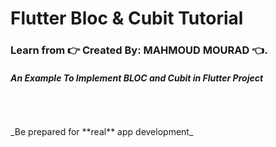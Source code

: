 # Flutter Bloc & Cubit Tutorial

### Learn from :point_right: Created By: MAHMOUD MOURAD :point_left:.

#### _An Example To Implement BLOC and Cubit in Flutter Project_

<br />
<br />
<br />
_Be prepared for **real** app development_
